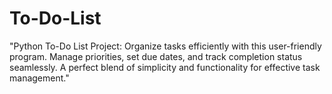 # To-Do-List
"Python To-Do List Project: Organize tasks efficiently with this user-friendly program. Manage priorities, set due dates, and track completion status seamlessly. A perfect blend of simplicity and functionality for effective task management."
